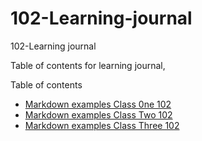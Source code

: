 # 102-Learning-journal
102-Learning journal



Table of contents for learning journal,

Table of contents
- [Markdown examples Class 0ne 102](/markdown.md)
- [Markdown examples Class Two 102](/markdown.md)
- [Markdown examples Class Three 102](/markdown.md)
